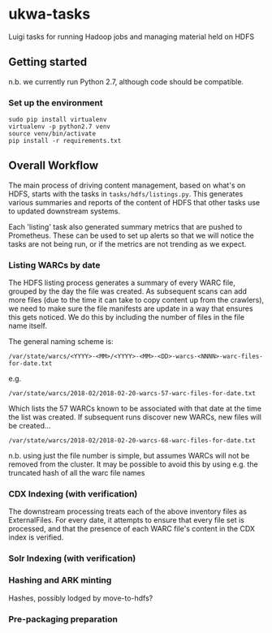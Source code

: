 # ukwa-tasks
Luigi tasks for running Hadoop jobs and managing material held on HDFS

## Getting started

n.b. we currently run Python 2.7, although code should be compatible.

### Set up the environment

    sudo pip install virtualenv
    virtualenv -p python2.7 venv
    source venv/bin/activate
    pip install -r requirements.txt


## Overall Workflow

The main process of driving content management, based on what's on HDFS, starts with the tasks in
`tasks/hdfs/listings.py`. This generates various summaries and reports of the content of HDFS that other tasks use
to updated downstream systems.

Each 'listing' task also generated summary metrics that are pushed to Prometheus. These can be used to set up alerts
so that we will notice the tasks are not being run, or if the metrics are not trending as we expect.


### Listing WARCs by date

The HDFS listing process generates a summary of every WARC file, grouped by the day the file was created. As subsequent
scans can add more files (due to the time it can take to copy content up from the crawlers), we need to make sure the
file manifests are update in a way that ensures this gets noticed. We do this by including the number of files in the
file name itself.

The general naming scheme is:

    /var/state/warcs/<YYYY>-<MM>/<YYYY>-<MM>-<DD>-warcs-<NNNN>-warc-files-for-date.txt

e.g.

    /var/state/warcs/2018-02/2018-02-20-warcs-57-warc-files-for-date.txt

Which lists the 57 WARCs known to be associated with that date at the time the list was created. If subsequent runs
discover new WARCs, new files will be created...

    /var/state/warcs/2018-02/2018-02-20-warcs-68-warc-files-for-date.txt

n.b. using just the file number is simple, but assumes WARCs will not be removed from the cluster. It may be
possible to avoid this by using e.g. the truncated hash of all the warc file names

### CDX Indexing (with verification)

The downstream processing treats each of the above inventory files as ExternalFiles. For every date, it attempts to
ensure that every file set is processed, and that the presence of each WARC file's content in the CDX index is verified.

### Solr Indexing (with verification)



### Hashing and ARK minting

Hashes, possibly lodged by move-to-hdfs?

### Pre-packaging preparation
